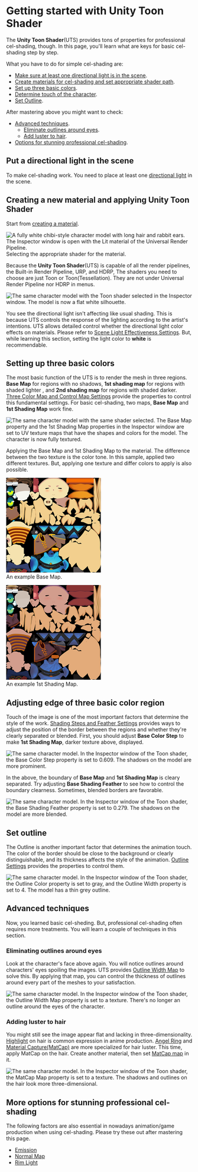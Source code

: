 # Getting started with Unity Toon Shader

The **Unity Toon Shader**(UTS) provides tons of properties for professional cel-shading, though. In this page, you'll learn what are keys for basic cel-shading step by step. 

What you have to do for simple cel-shading are:
* [Make sure at least one directional light is in the scene](#put-a-directional-light-in-the-scene).
* [Create materials for cel-shading and set appropriate shader path](#creating-a-new-material-and-applying-unity-toon-shader).
* [Set up three basic colors](#setting-up-three-basic-colors).
* [Determine touch of the character](#adjusting-edge-of-three-basic-color-region).
* [Set Outline](#set-outline).

After mastering above you might want to check:
* [Advanced techniques](#advanced-techniques).
  * [Eliminate outlines around eyes](#eliminating-outlines-around-eyes).
  * [Add luster to hair](#adding-luster-to-hair).
* [Options for stunning professional cel-shading](#more-options-for-stunning-professional-cel-shading).


## Put a directional light in the scene
To make cel-shading work. You need to place at least one [directional light](https://docs.unity3d.com/2022.2/Documentation/Manual/Lighting.html) in the scene.

## Creating a new material and applying Unity Toon Shader

Start from [creating a material](https://docs.unity3d.com/2022.2/Documentation/Manual/materials-introduction.html).

![A fully white chibi-style character model with long hair and rabbit ears. The Inspector window is open with the Lit material of the Universal Render Pipeline.](images/UrpLitMaterial.png)<br/>
Selecting the appropriate shader for the material. 

Because the **Unity Toon Shader**(UTS) is capable of all the render pipelines, the Built-in Render Pipeline, URP, and HDRP, The shaders you need to choose are just Toon or Toon(Tessellation). They are not under Universal Render Pipeline nor HDRP in menus.

![The same character model with the Toon shader selected in the Inspector window. The model is now a flat white silhouette.](images/AppliedUTS.png)

You see the directional light isn't affecting like usual shading. This is because UTS controls the response of the lighting according to the artist's intentions. UTS allows detailed control whether the directional light color effects on materials. Please refer to [Scene Light Effectiveness Settings](SceneLight.md). But, while learning this section, setting the light color to **white** is recommendable. 

## Setting up three basic colors

The most basic function of the UTS is to render the mesh in three regions. **Base Map** for regions with no shadows, **1st shading map** for regions with shaded lighter , and **2nd shading map** for regions with shaded darker. [Three Color Map and Control Map Settings](Basic.md) provide the properties to control this fundamental settings. For basic cel-shading, two maps, **Base Map** and **1st Shading Map** work fine.

![The same character model with the same shader selected. The Base Map property and the 1st Shading Map properties in the Inspector window are set to UV texture maps that have the shapes and colors for the model. The character is now fully textured.](images/AppliedTextures.png) 

Applying the Base Map and 1st Shading Map to the material. The difference between the two texture is the color tone. In this sample, applied two different textures. But, applying one texture and differ colors to apply is also possible.

![A UV map texture that contains all the parts of a chibi-style model](images/utc_all2_light.png)<br/>
An example Base Map.

![The same UV map but some areas have a darker color.](images/utc_all2_dark.png)</br>
An example 1st Shading Map.


## Adjusting edge of three basic color region

Touch of the image is one of the most important factors that determine the style of the work. [Shading Steps and Feather Settings](ShadingStepAndFeather.md) provides  ways to adjust the position of the border between the regions and whether they're clearly separated or blended. First, you should adjust  **Base Color Step** to make  **1st Shading Map**, darker texture above, displayed.

![The same character model. In the Inspector window of the Toon shader, the Base Color Step property is set to 0.609. The shadows on the model are more prominent.](images/WithoutOutline.png) 

In the above, the boundary of **Base Map** and **1st Shading Map** is cleary separated. Try adjusting **Base Shading Feather** to see how to control the boundary clearness. Sometimes, blended borders are favorable.

![The same character model. In the Inspector window of the Toon shader, the Base Shading Feather property is set to 0.279. The shadows on the model are more blended.](images/AdjustingFeather.png) 

## Set outline
The Outline is another important factor that determines the animation touch. The color of the border should be close to the background or clearly distinguishable, and its thickness affects the style of the animation. [Outline Settings](Outline.md) provides the properties to control them.

![The same character model. In the Inspector window of the Toon shader, the Outline Color property is set to gray, and the Outline Width property is set to 4. The model has a thin grey outline.](images/ThinOutline2.png)

## Advanced techniques
Now, you  learned basic cel-sheding. But, professional cel-shading often requires more treatments. You will learn a couple of techniques in this section.

### Eliminating outlines around eyes
Look at the character's face above again. You will notice outlines around characters' eyes spoiling the images. UTS provides  [Outline Width Map](Outline.md#outline-width-map) to solve this. By applying that map, you can control the thickness of outlines around every part of the meshes to your satisfaction.

![The same character model. In the Inspector window of the Toon shader, the Outline Width Map property is set to a texture. There's no longer an outline around the eyes of the character.](images/OutlineWidthMap3.png)


### Adding luster to hair
You might still see the image  appear flat and lacking in three-dimensionality.
[Highlight](Highlight.md) on hair is common expression in anime production. 
[Angel Ring](AngelRing.md) and [Material Capture(MatCap)](MatCap.md) are more specialized for hair luster. This time, apply MatCap on the hair. Create another material, then set [MatCap map](MatCap.md#matcap-map) in it.

![The same character model. In the Inspector window of the Toon shader, the MatCap Map property is set to a texture. The shadows and outlines on the hair look more three-dimensional.](images/Luster3.png)



## More options for stunning professional cel-shading
The following factors are also essential in nowadays animation/game production when using cel-shading. Please try these out after mastering this page.

* [Emission](Emission.md)
* [Normal Map](NormalMap.md)
* [Rim Light](Rimlight.md)


